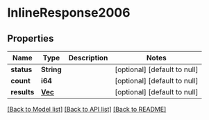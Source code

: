 # InlineResponse2006

## Properties
Name | Type | Description | Notes
------------ | ------------- | ------------- | -------------
**status** | **String** |  | [optional] [default to null]
**count** | **i64** |  | [optional] [default to null]
**results** | [**Vec<Financials>**](Financials.md) |  | [optional] [default to null]

[[Back to Model list]](../README.md#documentation-for-models) [[Back to API list]](../README.md#documentation-for-api-endpoints) [[Back to README]](../README.md)

